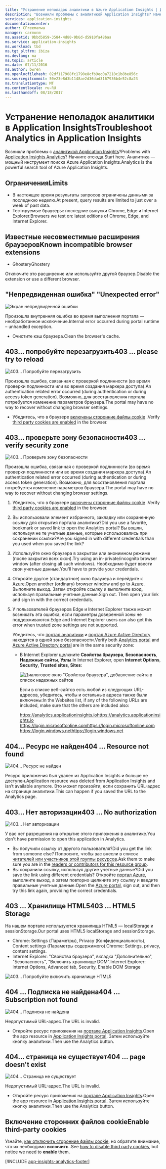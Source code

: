 ```yaml
---
title: "Устранение неполадок аналитики в Azure Application Insights | Документация Майкрософт"
description: "Возникли проблемы с аналитикой Application Insights? Начните отсюда. "
services: application-insights
documentationcenter: 
author: CFreemanwa
manager: carmonm
ms.assetid: 9bbd5859-3584-4d80-9b6d-d5910fa48baa
ms.service: application-insights
ms.workload: tbd
ms.tgt_pltfrm: ibiza
ms.devlang: na
ms.topic: article
ms.date: 07/11/2016
ms.author: bwren
ms.openlocfilehash: 02df117908fc1790e8cfb9ec0a7218c1b8be856c
ms.sourcegitcommit: 50e23e8d3b1148ae2d36dad3167936b4e52c8a23
ms.translationtype: MT
ms.contentlocale: ru-RU
ms.lasthandoff: 08/18/2017
---
```

# <a name="troubleshoot-analytics-in-application-insights"></a><span data-ttu-id="b4450-104">Устранение неполадок аналитики в Application Insights</span><span class="sxs-lookup"><span data-stu-id="b4450-104">Troubleshoot Analytics in Application Insights</span></span>
<span data-ttu-id="b4450-105">Возникли проблемы с [аналитикой Application Insights](app-insights-analytics.md)?</span><span class="sxs-lookup"><span data-stu-id="b4450-105">Problems with [Application Insights Analytics](app-insights-analytics.md)?</span></span> <span data-ttu-id="b4450-106">Начните отсюда.</span><span class="sxs-lookup"><span data-stu-id="b4450-106">Start here.</span></span> <span data-ttu-id="b4450-107">Аналитика — мощный инструмент поиска Azure Application Insights.</span><span class="sxs-lookup"><span data-stu-id="b4450-107">Analytics is the powerful search tool of Azure Application Insights.</span></span>

## <a name="limits"></a><span data-ttu-id="b4450-108">Ограничения</span><span class="sxs-lookup"><span data-stu-id="b4450-108">Limits</span></span>
* <span data-ttu-id="b4450-109">В настоящее время результаты запросов ограничены данными за последнюю неделю.</span><span class="sxs-lookup"><span data-stu-id="b4450-109">At present, query results are limited to just over a week of past data.</span></span>
* <span data-ttu-id="b4450-110">Тестируемые браузеры: последние выпуски Chrome, Edge и Internet Explorer.</span><span class="sxs-lookup"><span data-stu-id="b4450-110">Browsers we test on: latest editions of Chrome, Edge, and Internet Explorer.</span></span>

## <a name="known-incompatible-browser-extensions"></a><span data-ttu-id="b4450-111">Известные несовместимые расширения браузеров</span><span class="sxs-lookup"><span data-stu-id="b4450-111">Known incompatible browser extensions</span></span>
* <span data-ttu-id="b4450-112">Ghostery</span><span class="sxs-lookup"><span data-stu-id="b4450-112">Ghostery</span></span>

<span data-ttu-id="b4450-113">Отключите это расширение или используйте другой браузер.</span><span class="sxs-lookup"><span data-stu-id="b4450-113">Disable the extension or use a different browser.</span></span>

## <span data-ttu-id="b4450-114"><a name="e-a"></a> "Непредвиденная ошибка"</span><span class="sxs-lookup"><span data-stu-id="b4450-114"><a name="e-a"></a> "Unexpected error"</span></span>
![Экран непредвиденной ошибки](./media/app-insights-analytics-troubleshooting/010.png)

<span data-ttu-id="b4450-116">Произошла внутренняя ошибка во время выполнения портала — необработанное исключение.</span><span class="sxs-lookup"><span data-stu-id="b4450-116">Internal error occurred during portal runtime – unhandled exception.</span></span>

* <span data-ttu-id="b4450-117">Очистите кэш браузера.</span><span class="sxs-lookup"><span data-stu-id="b4450-117">Clean the browser's cache.</span></span> 

## <span data-ttu-id="b4450-118"><a name="e-b"></a>403… попробуйте перезагрузить</span><span class="sxs-lookup"><span data-stu-id="b4450-118"><a name="e-b"></a>403 ... please try to reload</span></span>
![403... Попробуйте перезагрузить](./media/app-insights-analytics-troubleshooting/020.png)

<span data-ttu-id="b4450-120">Произошла ошибка, связанная с проверкой подлинности (во время проверки подлинности или во время создания маркера доступа).</span><span class="sxs-lookup"><span data-stu-id="b4450-120">An authentication related error occurred (during authentication or during access token generation).</span></span> <span data-ttu-id="b4450-121">Возможно, для восстановления портала потребуется изменение параметров браузера.</span><span class="sxs-lookup"><span data-stu-id="b4450-121">The portal may have no way to  recover without changing browser settings.</span></span>

* <span data-ttu-id="b4450-122">Убедитесь, что в браузере [включены сторонние файлы cookie](#cookies) .</span><span class="sxs-lookup"><span data-stu-id="b4450-122">Verify [third party cookies are enabled](#cookies) in the browser.</span></span> 

## <span data-ttu-id="b4450-123"><a name="authentication"></a>403… проверьте зону безопасности</span><span class="sxs-lookup"><span data-stu-id="b4450-123"><a name="authentication"></a>403 ... verify security zone</span></span>
![403... Проверьте зону безопасности](./media/app-insights-analytics-troubleshooting/030.png)

<span data-ttu-id="b4450-125">Произошла ошибка, связанная с проверкой подлинности (во время проверки подлинности или во время создания маркера доступа).</span><span class="sxs-lookup"><span data-stu-id="b4450-125">An authentication related error occurred (during authentication or during access token generation).</span></span> <span data-ttu-id="b4450-126">Возможно, для восстановления портала потребуется изменение параметров браузера.</span><span class="sxs-lookup"><span data-stu-id="b4450-126">The portal may have no way to  recover without changing browser settings.</span></span>

1. <span data-ttu-id="b4450-127">Убедитесь, что в браузере [включены сторонние файлы cookie](#cookies) .</span><span class="sxs-lookup"><span data-stu-id="b4450-127">Verify [third party cookies are enabled](#cookies) in the browser.</span></span> 
2. <span data-ttu-id="b4450-128">Вы использовали элемент избранного, закладку или сохраненную ссылку для открытия портала аналитики?</span><span class="sxs-lookup"><span data-stu-id="b4450-128">Did you use a favorite, bookmark or saved link to open the Analytics portal?</span></span> <span data-ttu-id="b4450-129">Вы вошли, используя не те учетные данные, которые использовались при сохранении ссылки?</span><span class="sxs-lookup"><span data-stu-id="b4450-129">Are you signed in with different credentials than you used when you saved the link?</span></span>
3. <span data-ttu-id="b4450-130">Используйте окно браузера в закрытом или анонимном режиме (после закрытия всех окон).</span><span class="sxs-lookup"><span data-stu-id="b4450-130">Try using an in-private/incognito browser window (after closing all such windows).</span></span> <span data-ttu-id="b4450-131">Необходимо будет ввести свои учетные данные.</span><span class="sxs-lookup"><span data-stu-id="b4450-131">You'll have to provide your credentials.</span></span> 
4. <span data-ttu-id="b4450-132">Откройте другое (стандартное) окно браузера и перейдите к [Azure](https://portal.azure.com).</span><span class="sxs-lookup"><span data-stu-id="b4450-132">Open another (ordinary) browser window and go to [Azure](https://portal.azure.com).</span></span> <span data-ttu-id="b4450-133">Выполните выход. Затем откройте ссылку и выполните вход, используя правильные учетные данные.</span><span class="sxs-lookup"><span data-stu-id="b4450-133">Sign out. Then open your link and sign in with the correct credentials.</span></span>
5. <span data-ttu-id="b4450-134">У пользователей браузеров Edge и Internet Explorer также может возникать эта ошибка, если параметры доверенной зоны не поддерживаются.</span><span class="sxs-lookup"><span data-stu-id="b4450-134">Edge and Internet Explorer users can also get this error when trusted zone settings are not supported.</span></span>
   
    <span data-ttu-id="b4450-135">Убедитесь, что [портал аналитики](https://analytics.applicationinsights.io) и [портал Azure Active Directory](https://portal.azure.com) находятся в одной зоне безопасности.</span><span class="sxs-lookup"><span data-stu-id="b4450-135">Verify both [Analytics portal](https://analytics.applicationinsights.io) and [Azure Active Directory portal](https://portal.azure.com) are in the same security zone:</span></span>
   
   * <span data-ttu-id="b4450-136">В Internet Explorer щелкните **Свойства браузера**, **Безопасность**, **Надежные сайты**, **Узлы**.</span><span class="sxs-lookup"><span data-stu-id="b4450-136">In Internet Explorer, open **Internet Options**, **Security**, **Trusted sites**, **Sites**:</span></span>
     
     ![Диалоговое окно "Свойства браузера", добавление сайта в список надежных сайтов](./media/app-insights-analytics-troubleshooting/033.png)
     
     <span data-ttu-id="b4450-138">Если в списке веб-сайтов есть любой из следующих URL-адресов, убедитесь, чтобы и остальные адреса также были включены:</span><span class="sxs-lookup"><span data-stu-id="b4450-138">In the Websites list, if any of the following URLs are included, make sure that the others are included also:</span></span>
     
     <span data-ttu-id="b4450-139">https://analytics.applicationinsights.io</span><span class="sxs-lookup"><span data-stu-id="b4450-139">https://analytics.applicationinsights.io</span></span><br/>
     <span data-ttu-id="b4450-140">https://login.microsoftonline.com</span><span class="sxs-lookup"><span data-stu-id="b4450-140">https://login.microsoftonline.com</span></span><br/>
     <span data-ttu-id="b4450-141">https://login.windows.net</span><span class="sxs-lookup"><span data-stu-id="b4450-141">https://login.windows.net</span></span>

## <span data-ttu-id="b4450-142"><a name="e-d"></a>404... Ресурс не найден</span><span class="sxs-lookup"><span data-stu-id="b4450-142"><a name="e-d"></a>404 ... Resource not found</span></span>
![404... Ресурс не найден](./media/app-insights-analytics-troubleshooting/040.png)

<span data-ttu-id="b4450-144">Ресурс приложения был удален из Application Insights и больше не доступен.</span><span class="sxs-lookup"><span data-stu-id="b4450-144">Application resource was deleted from Application Insights and isn’t available anymore.</span></span> <span data-ttu-id="b4450-145">Это может произойти, если сохранить URL-адрес на странице аналитики.</span><span class="sxs-lookup"><span data-stu-id="b4450-145">This can happen if you saved the URL to the Analytics page.</span></span>

## <span data-ttu-id="b4450-146"><a name="e-e"></a>403... Нет авторизации</span><span class="sxs-lookup"><span data-stu-id="b4450-146"><a name="e-e"></a>403 ... No authorization</span></span>
![403... Нет авторизации](./media/app-insights-analytics-troubleshooting/050.png)

<span data-ttu-id="b4450-148">У вас нет разрешения на открытие этого приложения в аналитике.</span><span class="sxs-lookup"><span data-stu-id="b4450-148">You don't have permission to open this application in Analytics.</span></span>

* <span data-ttu-id="b4450-149">Вы получили ссылку от другого пользователя?</span><span class="sxs-lookup"><span data-stu-id="b4450-149">Did you get the link from someone else?</span></span> <span data-ttu-id="b4450-150">Попросите, чтобы вас внесли в список [читателей или участников этой группы ресурсов](app-insights-resources-roles-access-control.md).</span><span class="sxs-lookup"><span data-stu-id="b4450-150">Ask them to make sure you are in the [readers or contributors for this resource group](app-insights-resources-roles-access-control.md).</span></span>
* <span data-ttu-id="b4450-151">Вы сохранили ссылку, используя другие учетные данные?</span><span class="sxs-lookup"><span data-stu-id="b4450-151">Did you save the link using different credentials?</span></span> <span data-ttu-id="b4450-152">Откройте [портал Azure](https://portal.azure.com), выполните выход, а затем повторно щелкните эту ссылку и введите правильные учетные данные.</span><span class="sxs-lookup"><span data-stu-id="b4450-152">Open the [Azure portal](https://portal.azure.com), sign out, and then try this link again, providing the correct credentials.</span></span>

## <span data-ttu-id="b4450-153"><a name="html-storage"></a>403 ... Хранилище HTML5</span><span class="sxs-lookup"><span data-stu-id="b4450-153"><a name="html-storage"></a>403 ... HTML5 Storage</span></span>
<span data-ttu-id="b4450-154">На нашем портале используются хранилища HTML5 — localStorage и sessionStorage.</span><span class="sxs-lookup"><span data-stu-id="b4450-154">Our portal uses HTML5 localStorage and sessionStorage.</span></span>

* <span data-ttu-id="b4450-155">Chrome: Settings (Параметры), Privacy (Конфиденциальность), Content settings (Параметры содержимого).</span><span class="sxs-lookup"><span data-stu-id="b4450-155">Chrome: Settings, privacy, content settings.</span></span>
* <span data-ttu-id="b4450-156">Internet Explorer: "Свойства браузера", вкладка "Дополнительно", "Безопасность", "Включить хранилище DOM".</span><span class="sxs-lookup"><span data-stu-id="b4450-156">Internet Explorer: Internet Options, Advanced tab, Security, Enable DOM Storage</span></span>

![403... Попробуйте включить хранилище HTML5](./media/app-insights-analytics-troubleshooting/060.png)

## <span data-ttu-id="b4450-158"><a name="e-g"></a>404 ... Подписка не найдена</span><span class="sxs-lookup"><span data-stu-id="b4450-158"><a name="e-g"></a>404 ... Subscription not found</span></span>
![404... Подписка не найдена](./media/app-insights-analytics-troubleshooting/070.png)

<span data-ttu-id="b4450-160">Недопустимый URL-адрес.</span><span class="sxs-lookup"><span data-stu-id="b4450-160">The URL is invalid.</span></span> 

* <span data-ttu-id="b4450-161">Откройте ресурс приложения на [портале Application Insights](https://portal.azure.com).</span><span class="sxs-lookup"><span data-stu-id="b4450-161">Open the app resource in [Application Insights portal](https://portal.azure.com).</span></span> <span data-ttu-id="b4450-162">Затем используйте кнопку аналитики.</span><span class="sxs-lookup"><span data-stu-id="b4450-162">Then use the Analytics button.</span></span>

## <span data-ttu-id="b4450-163"><a name="e-h"></a>404… страница не существует</span><span class="sxs-lookup"><span data-stu-id="b4450-163"><a name="e-h"></a>404 ... page doesn't exist</span></span>
![404... Страница не существует](./media/app-insights-analytics-troubleshooting/080.png)

<span data-ttu-id="b4450-165">Недопустимый URL-адрес.</span><span class="sxs-lookup"><span data-stu-id="b4450-165">The URL is invalid.</span></span>

* <span data-ttu-id="b4450-166">Откройте ресурс приложения на [портале Application Insights](https://portal.azure.com).</span><span class="sxs-lookup"><span data-stu-id="b4450-166">Open the app resource in [Application Insights portal](https://portal.azure.com).</span></span> <span data-ttu-id="b4450-167">Затем используйте кнопку аналитики.</span><span class="sxs-lookup"><span data-stu-id="b4450-167">Then use the Analytics button.</span></span>

## <span data-ttu-id="b4450-168"><a name="cookies"></a>Включение сторонних файлов cookie</span><span class="sxs-lookup"><span data-stu-id="b4450-168"><a name="cookies"></a>Enable third-party cookies</span></span>
  <span data-ttu-id="b4450-169">Узнайте, [как отключить сторонние файлы cookie](http://www.digitalcitizen.life/how-disable-third-party-cookies-all-major-browsers), но обратите внимание, что их необходимо **включить** .</span><span class="sxs-lookup"><span data-stu-id="b4450-169">See [how to disable third party cookies](http://www.digitalcitizen.life/how-disable-third-party-cookies-all-major-browsers), but notice we need to **enable** them.</span></span>


[!INCLUDE [app-insights-analytics-footer](../../includes/app-insights-analytics-footer.md)]

